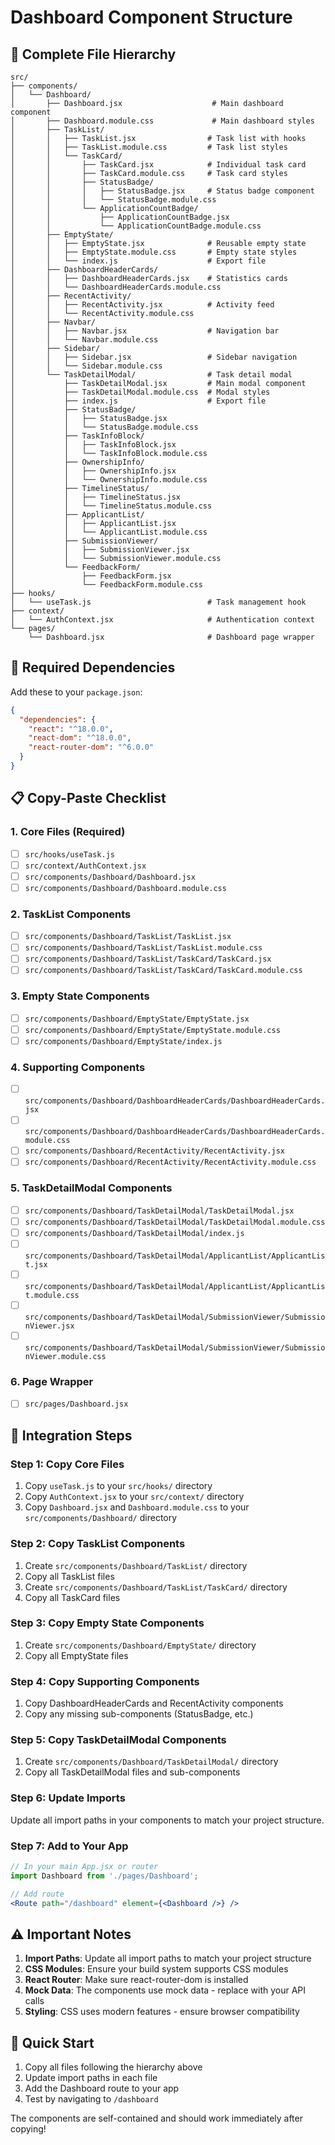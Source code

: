 # Dashboard Component Structure

## 📁 Complete File Hierarchy

```
src/
├── components/
│   └── Dashboard/
│       ├── Dashboard.jsx                    # Main dashboard component
│       ├── Dashboard.module.css             # Main dashboard styles
│       ├── TaskList/
│       │   ├── TaskList.jsx                # Task list with hooks
│       │   ├── TaskList.module.css         # Task list styles
│       │   └── TaskCard/
│       │       ├── TaskCard.jsx            # Individual task card
│       │       ├── TaskCard.module.css     # Task card styles
│       │       ├── StatusBadge/
│       │       │   ├── StatusBadge.jsx     # Status badge component
│       │       │   └── StatusBadge.module.css
│       │       └── ApplicationCountBadge/
│       │           ├── ApplicationCountBadge.jsx
│       │           └── ApplicationCountBadge.module.css
│       ├── EmptyState/
│       │   ├── EmptyState.jsx              # Reusable empty state
│       │   ├── EmptyState.module.css       # Empty state styles
│       │   └── index.js                    # Export file
│       ├── DashboardHeaderCards/
│       │   ├── DashboardHeaderCards.jsx    # Statistics cards
│       │   └── DashboardHeaderCards.module.css
│       ├── RecentActivity/
│       │   ├── RecentActivity.jsx          # Activity feed
│       │   └── RecentActivity.module.css
│       ├── Navbar/
│       │   ├── Navbar.jsx                  # Navigation bar
│       │   └── Navbar.module.css
│       ├── Sidebar/
│       │   ├── Sidebar.jsx                 # Sidebar navigation
│       │   └── Sidebar.module.css
│       └── TaskDetailModal/                # Task detail modal
│           ├── TaskDetailModal.jsx         # Main modal component
│           ├── TaskDetailModal.module.css  # Modal styles
│           ├── index.js                    # Export file
│           ├── StatusBadge/
│           │   ├── StatusBadge.jsx
│           │   └── StatusBadge.module.css
│           ├── TaskInfoBlock/
│           │   ├── TaskInfoBlock.jsx
│           │   └── TaskInfoBlock.module.css
│           ├── OwnershipInfo/
│           │   ├── OwnershipInfo.jsx
│           │   └── OwnershipInfo.module.css
│           ├── TimelineStatus/
│           │   ├── TimelineStatus.jsx
│           │   └── TimelineStatus.module.css
│           ├── ApplicantList/
│           │   ├── ApplicantList.jsx
│           │   └── ApplicantList.module.css
│           ├── SubmissionViewer/
│           │   ├── SubmissionViewer.jsx
│           │   └── SubmissionViewer.module.css
│           └── FeedbackForm/
│               ├── FeedbackForm.jsx
│               └── FeedbackForm.module.css
├── hooks/
│   └── useTask.js                          # Task management hook
├── context/
│   └── AuthContext.jsx                     # Authentication context
└── pages/
    └── Dashboard.jsx                       # Dashboard page wrapper
```

## 🔧 Required Dependencies

Add these to your `package.json`:
```json
{
  "dependencies": {
    "react": "^18.0.0",
    "react-dom": "^18.0.0",
    "react-router-dom": "^6.0.0"
  }
}
```

## 📋 Copy-Paste Checklist

### 1. Core Files (Required)
- [ ] `src/hooks/useTask.js`
- [ ] `src/context/AuthContext.jsx`
- [ ] `src/components/Dashboard/Dashboard.jsx`
- [ ] `src/components/Dashboard/Dashboard.module.css`

### 2. TaskList Components
- [ ] `src/components/Dashboard/TaskList/TaskList.jsx`
- [ ] `src/components/Dashboard/TaskList/TaskList.module.css`
- [ ] `src/components/Dashboard/TaskList/TaskCard/TaskCard.jsx`
- [ ] `src/components/Dashboard/TaskList/TaskCard/TaskCard.module.css`

### 3. Empty State Components
- [ ] `src/components/Dashboard/EmptyState/EmptyState.jsx`
- [ ] `src/components/Dashboard/EmptyState/EmptyState.module.css`
- [ ] `src/components/Dashboard/EmptyState/index.js`

### 4. Supporting Components
- [ ] `src/components/Dashboard/DashboardHeaderCards/DashboardHeaderCards.jsx`
- [ ] `src/components/Dashboard/DashboardHeaderCards/DashboardHeaderCards.module.css`
- [ ] `src/components/Dashboard/RecentActivity/RecentActivity.jsx`
- [ ] `src/components/Dashboard/RecentActivity/RecentActivity.module.css`

### 5. TaskDetailModal Components
- [ ] `src/components/Dashboard/TaskDetailModal/TaskDetailModal.jsx`
- [ ] `src/components/Dashboard/TaskDetailModal/TaskDetailModal.module.css`
- [ ] `src/components/Dashboard/TaskDetailModal/index.js`
- [ ] `src/components/Dashboard/TaskDetailModal/ApplicantList/ApplicantList.jsx`
- [ ] `src/components/Dashboard/TaskDetailModal/ApplicantList/ApplicantList.module.css`
- [ ] `src/components/Dashboard/TaskDetailModal/SubmissionViewer/SubmissionViewer.jsx`
- [ ] `src/components/Dashboard/TaskDetailModal/SubmissionViewer/SubmissionViewer.module.css`

### 6. Page Wrapper
- [ ] `src/pages/Dashboard.jsx`

## 🚀 Integration Steps

### Step 1: Copy Core Files
1. Copy `useTask.js` to your `src/hooks/` directory
2. Copy `AuthContext.jsx` to your `src/context/` directory
3. Copy `Dashboard.jsx` and `Dashboard.module.css` to your `src/components/Dashboard/` directory

### Step 2: Copy TaskList Components
1. Create `src/components/Dashboard/TaskList/` directory
2. Copy all TaskList files
3. Create `src/components/Dashboard/TaskList/TaskCard/` directory
4. Copy all TaskCard files

### Step 3: Copy Empty State Components
1. Create `src/components/Dashboard/EmptyState/` directory
2. Copy all EmptyState files

### Step 4: Copy Supporting Components
1. Copy DashboardHeaderCards and RecentActivity components
2. Copy any missing sub-components (StatusBadge, etc.)

### Step 5: Copy TaskDetailModal Components
1. Create `src/components/Dashboard/TaskDetailModal/` directory
2. Copy all TaskDetailModal files and sub-components

### Step 6: Update Imports
Update all import paths in your components to match your project structure.

### Step 7: Add to Your App
```jsx
// In your main App.jsx or router
import Dashboard from './pages/Dashboard';

// Add route
<Route path="/dashboard" element={<Dashboard />} />
```

## ⚠️ Important Notes

1. **Import Paths**: Update all import paths to match your project structure
2. **CSS Modules**: Ensure your build system supports CSS modules
3. **React Router**: Make sure react-router-dom is installed
4. **Mock Data**: The components use mock data - replace with your API calls
5. **Styling**: CSS uses modern features - ensure browser compatibility

## 🎯 Quick Start

1. Copy all files following the hierarchy above
2. Update import paths in each file
3. Add the Dashboard route to your app
4. Test by navigating to `/dashboard`

The components are self-contained and should work immediately after copying! 